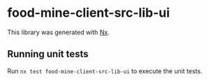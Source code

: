 # food-mine-client-src-lib-ui

This library was generated with [Nx](https://nx.dev).

## Running unit tests

Run `nx test food-mine-client-src-lib-ui` to execute the unit tests.
